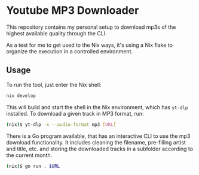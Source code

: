 # Youtube MP3 Downloader

This repository contains my personal setup to download mp3s
of the highest available quality through the CLI.

As a test for me to get used to the Nix ways,
it's using a Nix flake to organize the execution in a controlled environment.

## Usage

To run the tool, just enter the Nix shell:

```bash
nix develop
```

This will build and start the shell in the Nix environment,
which has `yt-dlp` installed.
To download a given track in MP3 format, run:

```bash
(nix)$ yt-dlp -x --audio-format mp3 [URL]
```

There is a Go program available, that has an interactive CLI to use the mp3 download functionality.
It includes cleaning the filename, pre-filling artist and title, etc. and storing the downloaded tracks in a subfolder according to the current month.

```bash
(nix)$ go run . $URL
```
